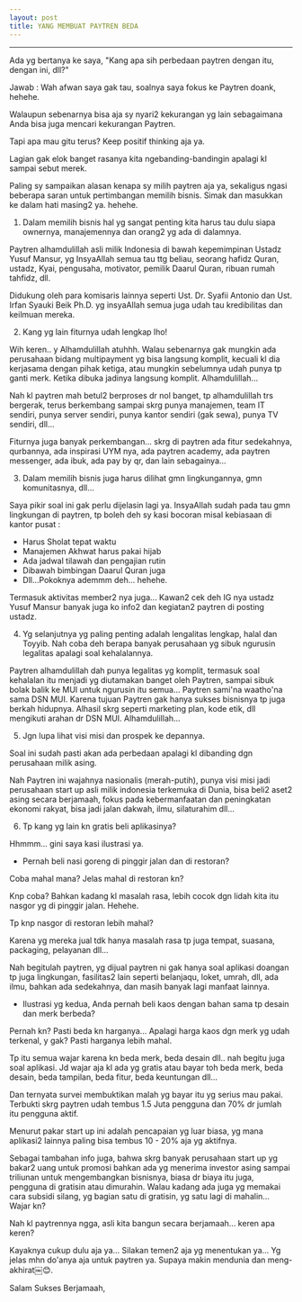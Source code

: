 ```yaml
---
layout: post
title: YANG MEMBUAT PAYTREN BEDA
---
```

***
Ada yg bertanya ke saya, "Kang apa sih perbedaan paytren dengan itu, dengan ini, dll?"

Jawab : Wah afwan saya gak tau, soalnya saya fokus ke Paytren doank, hehehe.

Walaupun sebenarnya bisa aja sy nyari2 kekurangan yg lain sebagaimana Anda bisa juga mencari kekurangan Paytren.

Tapi apa mau gitu terus? Keep positif thinking aja ya.

Lagian gak elok banget rasanya kita ngebanding-bandingin apalagi kl sampai sebut merek.

Paling sy sampaikan alasan kenapa sy milih paytren aja ya, sekaligus ngasi beberapa saran untuk pertimbangan memilih bisnis. Simak dan masukkan ke dalam hati masing2 ya. hehehe.

1. Dalam memilih bisnis hal yg sangat penting kita harus tau dulu siapa ownernya, manajemennya dan orang2 yg ada di dalamnya.

Paytren alhamdulillah asli milik Indonesia di bawah kepemimpinan Ustadz Yusuf Mansur, yg InsyaAllah semua tau ttg beliau, seorang hafidz Quran, ustadz, Kyai, pengusaha, motivator, pemilik Daarul Quran, ribuan rumah tahfidz, dll.

Didukung oleh para komisaris lainnya seperti Ust. Dr. Syafii Antonio dan Ust. Irfan Syauki Beik Ph.D. yg insyaAllah semua juga udah tau kredibilitas dan keilmuan mereka.

2. Kang yg lain fiturnya udah lengkap lho!

Wih keren.. y Alhamdulillah atuhhh. Walau sebenarnya gak mungkin ada perusahaan bidang multipayment yg bisa langsung komplit, kecuali kl dia kerjasama dengan pihak ketiga, atau mungkin sebelumnya udah punya tp ganti merk. Ketika dibuka jadinya langsung komplit. Alhamdulillah...

Nah kl paytren mah betul2 berproses dr nol banget, tp alhamdulillah trs bergerak, terus berkembang sampai skrg punya manajemen, team IT sendiri, punya server sendiri, punya kantor sendiri (gak sewa), punya TV sendiri, dll...

Fiturnya juga banyak perkembangan... skrg di paytren ada fitur sedekahnya, qurbannya, ada inspirasi UYM nya, ada paytren academy, ada paytren messenger, ada ibuk, ada pay by qr, dan lain sebagainya...

3. Dalam memilih bisnis juga harus dilihat gmn lingkungannya, gmn komunitasnya, dll...

Saya pikir soal ini gak perlu dijelasin lagi ya. InsyaAllah sudah pada tau gmn lingkungan di paytren, tp boleh deh sy kasi bocoran misal kebiasaan di kantor pusat :

- Harus Sholat tepat waktu
- Manajemen Akhwat harus pakai hijab
- Ada jadwal tilawah dan pengajian rutin
- Dibawah bimbingan Daarul Quran juga
- Dll...Pokoknya ademmm deh... hehehe.

Termasuk aktivitas member2 nya juga... Kawan2 cek deh IG nya ustadz Yusuf Mansur banyak juga ko info2 dan kegiatan2 paytren di posting ustadz.

4. Yg selanjutnya yg paling penting adalah lengalitas lengkap, halal dan Toyyib. Nah coba deh berapa banyak perusahaan yg sibuk ngurusin legalitas apalagi soal kehalalannya.

Paytren alhamdulillah dah punya legalitas yg komplit, termasuk soal kehalalan itu menjadi yg diutamakan banget oleh Paytren, sampai sibuk bolak balik ke MUI untuk ngurusin itu semua... Paytren sami'na waatho'na sama DSN MUI. Karena tujuan Paytren gak hanya sukses bisnisnya tp juga berkah hidupnya. Alhasil skrg seperti marketing plan, kode etik, dll mengikuti arahan dr DSN MUI. Alhamdulillah...

5. Jgn lupa lihat visi misi dan prospek ke depannya.

Soal ini sudah pasti akan ada perbedaan apalagi kl dibanding dgn perusahaan milik asing.

Nah Paytren ini wajahnya nasionalis (merah-putih), punya visi misi jadi perusahaan start up asli milik indonesia terkemuka di Dunia, bisa beli2 aset2 asing secara berjamaah, fokus pada kebermanfaatan dan peningkatan ekonomi rakyat, bisa jadi jalan dakwah, ilmu, silaturahim dll...

6. Tp kang yg lain kn gratis beli aplikasinya?

Hhmmm... gini saya kasi ilustrasi ya.

- Pernah beli nasi goreng di pinggir jalan dan di restoran?

Coba mahal mana? Jelas mahal di restoran kn?

Knp coba? Bahkan kadang kl masalah rasa, lebih cocok dgn lidah kita itu nasgor yg di pinggir jalan. Hehehe.

Tp knp nasgor di restoran lebih mahal?

Karena yg mereka jual tdk hanya masalah rasa tp juga tempat, suasana, packaging, pelayanan dll...

Nah begitulah paytren, yg dijual paytren ni gak hanya soal aplikasi doangan tp juga lingkungan, fasilitas2 lain seperti belanjaqu, loket, umrah, dll, ada ilmu, bahkan ada sedekahnya, dan masih banyak lagi manfaat lainnya.

- Ilustrasi yg kedua, Anda pernah beli kaos dengan bahan sama tp desain dan merk berbeda?

Pernah kn? Pasti beda kn harganya... Apalagi harga kaos dgn merk yg udah terkenal, y gak? Pasti harganya lebih mahal.

Tp itu semua wajar karena kn beda merk, beda desain dll.. nah begitu juga soal aplikasi. Jd wajar aja kl ada yg gratis atau bayar toh beda merk, beda desain, beda tampilan, beda fitur, beda keuntungan dll...

Dan ternyata survei membuktikan malah yg bayar itu yg serius mau pakai. Terbukti skrg paytren udah tembus 1.5 Juta pengguna dan 70% dr jumlah itu pengguna aktif.

Menurut pakar start up ini adalah pencapaian yg luar biasa, yg mana aplikasi2 lainnya paling bisa tembus 10 - 20% aja yg aktifnya.

Sebagai tambahan info juga, bahwa skrg banyak perusahaan start up yg bakar2 uang untuk promosi bahkan ada yg menerima investor asing sampai triliunan untuk mengembangkan bisnisnya, biasa dr biaya itu juga, pengguna di gratisin atau dimurahin. Walau kadang ada juga yg memakai cara subsidi silang, yg bagian satu di gratisin, yg satu lagi di mahalin... Wajar kn?

Nah kl paytrennya ngga, asli kita bangun secara berjamaah... keren apa keren?

Kayaknya cukup dulu aja ya... Silakan temen2 aja yg menentukan ya... Yg jelas mhn do'anya aja untuk paytren ya. Supaya makin mendunia dan meng-akhirat￼😊.

Salam Sukses Berjamaah,
